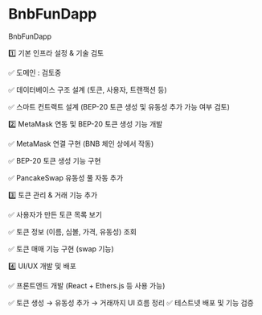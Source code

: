 # BnbFunDapp
BnbFunDapp

1️⃣ 기본 인프라 설정 & 기술 검토


✅ 도메인 : 검토중 


✅ 데이터베이스 구조 설계 (토큰, 사용자, 트랜잭션 등)


✅ 스마트 컨트랙트 설계 (BEP-20 토큰 생성 및 유동성 추가 가능 여부 검토)


2️⃣ MetaMask 연동 및 BEP-20 토큰 생성 기능 개발


✅ MetaMask 연결 구현 (BNB 체인 상에서 작동)


✅ BEP-20 토큰 생성 기능 구현


✅ PancakeSwap 유동성 풀 자동 추가


3️⃣ 토큰 관리 & 거래 기능 추가


✅ 사용자가 만든 토큰 목록 보기


✅ 토큰 정보 (이름, 심볼, 가격, 유동성) 조회


✅ 토큰 매매 기능 구현 (swap 기능)

4️⃣ UI/UX 개발 및 배포


✅ 프론트엔드 개발 (React + Ethers.js 등 사용 가능)


✅ 토큰 생성 → 유동성 추가 → 거래까지 UI 흐름 정리
✅ 테스트넷 배포 및 기능 검증

